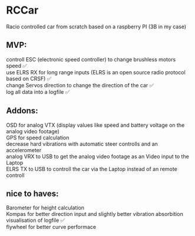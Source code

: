 # RCCar  
Racio controlled car from scratch based on a raspberry PI (3B in my case)  

## MVP:  
controll ESC (electronic speed controller) to change brushless motors speed ✅  
use ELRS RX for long range inputs (ELRS is an open source radio protocol based on CRSF) ✅  
change Servos direction to change the direction of the car ✅  
log all data into a logfile ✅  

## Addons:  
OSD for analog VTX (display values like speed and battery voltage on the analog video footage)  
GPS for speed calculation  
decrease hard vibrations with automatic steer controlls and an accelerometer  
analog VRX to USB to get the analog video footage as an Video input to the Laptop  
ELRS TX to USB to controll the car via the Laptop instead of an remote controll  

## nice to haves:  
Barometer for height calculation  
Kompas for better direction input and slightly better vibration absorbition  
visualisation of logfile ✅  
flywheel for better curve performace
